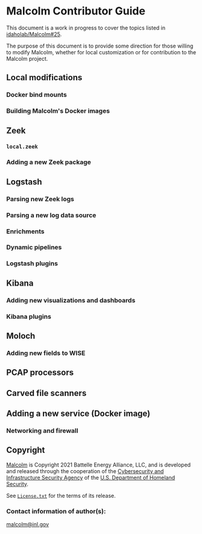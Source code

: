 # Malcolm Contributor Guide

This document is a work in progress to cover the topics listed in [idaholab/Malcolm#25](https://github.com/idaholab/Malcolm/issues/25).

The purpose of this document is to provide some direction for those willing to modify Malcolm, whether for local customization or for contribution to the Malcolm project.

## <a name="LocalMods"></a>Local modifications

### <a name="Bind"></a>Docker bind mounts

### <a name="Build"></a>Building Malcolm's Docker images

## <a name="Zeek"></a>Zeek

### `local.zeek`

### Adding a new Zeek package

## <a name="Logstash"></a>Logstash

### Parsing new Zeek logs

### Parsing a new log data source

### Enrichments

### Dynamic pipelines

### Logstash plugins

## <a name="Kibana"></a>Kibana

### Adding new visualizations and dashboards

### Kibana plugins

## <a name="Moloch"></a>Moloch

### Adding new fields to WISE

## <a name="PCAP"></a>PCAP processors

## <a name="Scanners"></a>Carved file scanners

## <a name="NewImage"></a>Adding a new service (Docker image)

### <a name="NewImageFirewall"></a>Networking and firewall

## <a name="Footer"></a>Copyright

[Malcolm](https://github.com/cisagov/Malcolm) is Copyright 2021 Battelle Energy Alliance, LLC, and is developed and released through the cooperation of the [Cybersecurity and Infrastructure Security Agency](https://www.cisa.gov/) of the [U.S. Department of Homeland Security](https://www.dhs.gov/).

See [`License.txt`](../../License.txt) for the terms of its release.

### Contact information of author(s):

[malcolm@inl.gov](mailto:malcolm@inl.gov?subject=Malcolm)
